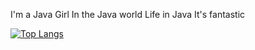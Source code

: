 <!--![](https://user-images.githubusercontent.com/36690237/103133294-f1ed0280-46ec-11eb-9b74-8f6b247482fb.gif)-->

I'm a Java Girl
In the Java world
Life in Java
It's fantastic

[![Top Langs](https://github-readme-stats.vercel.app/api/top-langs/?username=EunhyeonKang)](https://github.com/anuraghazra/github-readme-stats)

<!--
**EunhyeonKang/EunhyeonKang** is a ✨ _special_ ✨ repository because its `README.md` (this file) appears on your GitHub profile.

Here are some ideas to get you started:

- 🔭 I’m currently working on ...
- 🌱 I’m currently learning ...
- 👯 I’m looking to collaborate on ...
- 🤔 I’m looking for help with ...
- 💬 Ask me about ...
- 📫 How to reach me: ...
- 😄 Pronouns: ...
- ⚡ Fun fact: ...
-->

<!--
<div>
  <h3> Contact🌞 </h3>
<img src="https://img.shields.io/badge/keh0469@naver.com-EA4335?style=plastic&logo=Gmail&logoColor=white"> 

<div>
  <h3> 🔥Language🔥 </h3>
<img src="https://img.shields.io/badge/Java-F78C40?style=plastic&logo=OpenJDK&logoColor=white">


<div>
  <h3> 🔥Web🔥 </h3>
<img src="https://img.shields.io/badge/CSS3-F78C40?style=plastic&logo=CSS3&logoColor=white">
<img src="https://img.shields.io/badge/Docker-F78C40?style=plastic&logo=Docker&logoColor=white">
<img src="https://img.shields.io/badge/HTML5-F78C40?style=plastic&logo=HTML5&logoColor=white">
<img src="https://img.shields.io/badge/jQuery-F78C40?style=plastic&logo=jQuery&logoColor=white">
<img src="https://img.shields.io/badge/JavaScript-F78C40?style=plastic&logo=JavaScript&logoColor=white">

<br>
  <h3> 🌪Tool🌪 </h3>
<img src="https://img.shields.io/badge/Eclipse-2C2255?style=plastic&logo=Eclipse&logoColor=white">
<img src="https://img.shields.io/badge/intellij-idea-FF0000?style=plastic&logo=intellij-idea&logoColor=white">
<img src="https://img.shields.io/badge/Visual Studio Code-007ACC?style=plastic&logo=Visual Studio Code&logoColor=white"> 
  <br>  

  <h3> ⚡Platform⚡ </h3>
<img src="https://img.shields.io/badge/Oracle-F80000?style=plastic&logo=Oracle&logoColor=white"> 

<img src="https://img.shields.io/badge/Linux-FCC624?style=plastic&logo=Linux&logoColor=white">  
<br>

![Anurag's GitHub stats](https://github-readme-stats.vercel.app/api?username=EunhyeonKang&show_icons=true&theme=radical)
</div>
-->
